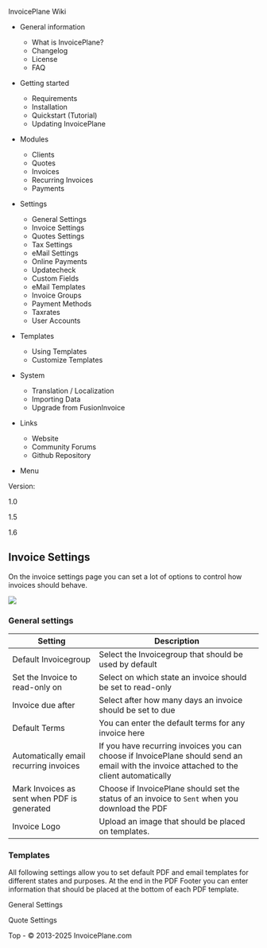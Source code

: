 
InvoicePlane Wiki

* General information
  
  + What is InvoicePlane?
  + Changelog
  + License
  + FAQ
* Getting started
  
  + Requirements
  + Installation
  + Quickstart (Tutorial)
  + Updating InvoicePlane
* Modules
  
  + Clients
  + Quotes
  + Invoices
  + Recurring Invoices
  + Payments
* Settings
  
  + General Settings
  + Invoice Settings
  + Quotes Settings
  + Tax Settings
  + eMail Settings
  + Online Payments
  + Updatecheck
  + Custom Fields
  + eMail Templates
  + Invoice Groups
  + Payment Methods
  + Taxrates
  + User Accounts
* Templates
  
  + Using Templates
  + Customize Templates
* System
  
  + Translation / Localization
  + Importing Data
  + Upgrade from FusionInvoice
* Links 
  + Website
  + Community Forums
  + Github Repository


* Menu

Version:

1.0


1.5


1.6




Invoice Settings
----------------

On the invoice settings page you can set a lot of options to control how invoices should behave.


![](//invoiceplane.com/content/screenshots/web_thumb/ip_settings_invoices.jpg)


### General settings

| Setting | Description |
| --- | --- |
| Default Invoicegroup | Select the Invoicegroup that should be used by default |
| Set the Invoice to read-only on | Select on which state an invoice should be set to read-only |
| Invoice due after | Select after how many days an invoice should be set to due |
| Default Terms | You can enter the default terms for any invoice here |
| Automatically email recurring invoices | If you have recurring invoices you can choose if InvoicePlane should send an email with the invoice attached to the client automatically |
| Mark Invoices as sent when PDF is generated | Choose if InvoicePlane should set the status of an invoice to `Sent` when you download the PDF |
| Invoice Logo | Upload an image that should be placed on templates. |

### Templates

All following settings allow you to set default PDF and email templates for different states and purposes. At the end in the PDF Footer you can enter information that should be placed at the bottom of each PDF template.

General Settings

Quote Settings

 
 Top - © 2013-2025 InvoicePlane.com


